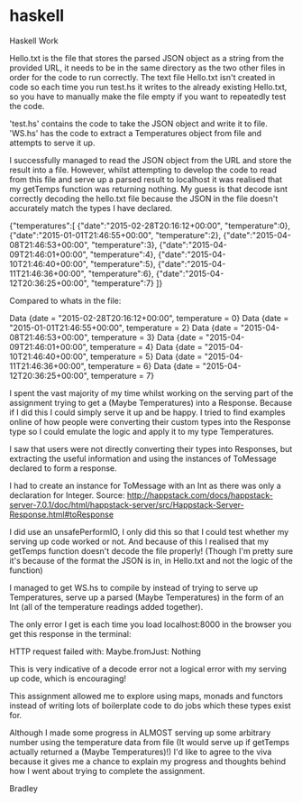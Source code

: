 # haskell
Haskell Work


Hello.txt is the file that stores the parsed JSON object as a string from the provided URL, it needs to be in the same directory as the two other files in order for the code to run correctly. The text file Hello.txt isn't created in code so each time you run test.hs it writes to the already existing Hello.txt, so you have to manually make the file empty if you want to repeatedly test the code.

'test.hs' contains the code to take the JSON object and write it to file.
'WS.hs' has the code to extract a Temperatures object from file and attempts to serve it up.

I successfully managed to read the JSON object from the URL and store the result into a file. However, whilst attempting to develop the code to read from this file and serve up a parsed result to localhost it was realised that my getTemps function was returning nothing. My guess is that decode isnt correctly decoding the hello.txt file because the JSON in the file doesn't accurately match the types I have declared.

{"temperatures":[
	{"date":"2015-02-28T20:16:12+00:00", "temperature":0},
	{"date":"2015-01-01T21:46:55+00:00", "temperature":2}, 
	{"date":"2015-04-08T21:46:53+00:00", "temperature":3},
	{"date":"2015-04-09T21:46:01+00:00", "temperature":4},
	{"date":"2015-04-10T21:46:40+00:00", "temperature":5},
	{"date":"2015-04-11T21:46:36+00:00", "temperature":6},
	{"date":"2015-04-12T20:36:25+00:00", "temperature":7}
]}

Compared to whats in the file:

Data {date = "2015-02-28T20:16:12+00:00", temperature = 0}
Data {date = "2015-01-01T21:46:55+00:00", temperature = 2}
Data {date = "2015-04-08T21:46:53+00:00", temperature = 3}
Data {date = "2015-04-09T21:46:01+00:00", temperature = 4}
Data {date = "2015-04-10T21:46:40+00:00", temperature = 5}
Data {date = "2015-04-11T21:46:36+00:00", temperature = 6}
Data {date = "2015-04-12T20:36:25+00:00", temperature = 7}

I spent the vast majority of my time whilst working on the serving part of the assignment trying to get a (Maybe Temperatures) into a Response. Because if I did this I could simply serve it up and be happy. I tried to find examples online of how people were converting their custom types into the Response type so I could emulate the logic and apply it to my type Temperatures. 

I saw that users were not directly converting their types into Responses, but extracting the useful information and using the instances of ToMessage declared to form a response.

I had to create an instance for ToMessage with an Int as there was only a declaration for Integer.
Source: http://happstack.com/docs/happstack-server-7.0.1/doc/html/happstack-server/src/Happstack-Server-Response.html#toResponse

I did use an unsafePerformIO, I only did this so that I could test whether my serving up code worked or not. And because of this I realised that my getTemps function doesn't decode the file properly! (Though I'm pretty sure it's because of the format the JSON is in, in Hello.txt and not the logic of the function)

I managed to get WS.hs to compile by instead of trying to serve up Temperatures, serve up a parsed (Maybe Temperatures) in the form of an Int (all of the temperature readings added together).

The only error I get is each time you load localhost:8000 in the browser you get this response in the terminal:

HTTP request failed with: Maybe.fromJust: Nothing

This is very indicative of a decode error not a logical error with my serving up code, which is encouraging!

This assignment allowed me to explore using maps, monads and functors instead of writing lots of boilerplate code to do jobs which these types exist for.

Although I made some progress in ALMOST serving up some arbitrary number using the temperature data from file 
(It would serve up if getTemps actually returned a (Maybe Temperatures)!) I'd like to agree to the viva because it gives me a chance to explain my progress and thoughts behind how I went about trying to complete the assignment.

Bradley


